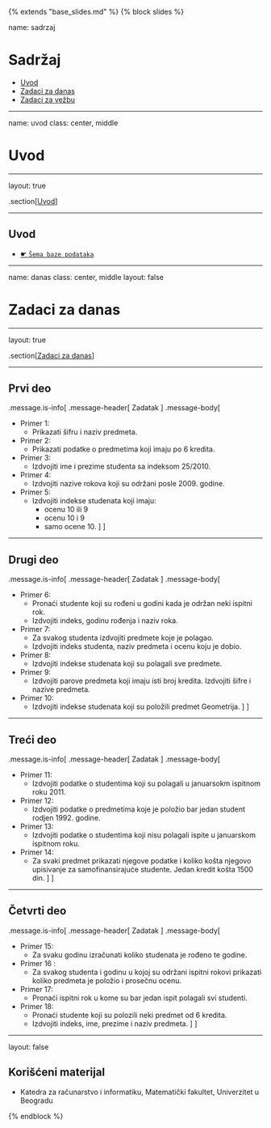 {% extends "base_slides.md" %}
{% block slides %}

name: sadrzaj

# Sadržaj

- [Uvod](#uvod)
- [Zadaci za danas](#danas)
- [Zadaci za vežbu](#vezba)

---
name: uvod 
class: center, middle

# Uvod

---
layout: true

.section[[Uvod](#sadrzaj)]

---

## Uvod 

- <a target="_blank" rel="noopener noreferrer" href="../db/sema.html"> ☛ `Šema baze podataka`</a>

---
name: danas 
class: center, middle
layout: false

# Zadaci za danas

---
layout: true

.section[[Zadaci za danas](#sadrzaj)]

---

## Prvi deo

.message.is-info[
.message-header[
Zadatak
]
.message-body[
- Primer 1: 
    - Prikazati šifru i naziv predmeta.
- Primer 2: 
    - Prikazati podatke o predmetima koji imaju po 6 kredita.
- Primer 3: 
    - Izdvojiti ime i prezime studenta sa indeksom 25/2010.
- Primer 4: 
    - Izdvojiti nazive rokova koji su održani posle 2009. godine.
- Primer 5: 
    - Izdvojiti indekse studenata koji imaju:
        - ocenu 10 ili 9
        - ocenu 10 i 9
        - samo ocene 10.
]
]

---

## Drugi deo

.message.is-info[
.message-header[
Zadatak
]
.message-body[
- Primer 6: 
    - Pronaći studente koji su rođeni u godini kada je održan neki ispitni rok.
    - Izdvojiti indeks, godinu rođenja i naziv roka.
- Primer 7: 
    - Za svakog studenta izdvojiti predmete koje je polagao. 
    - Izdvojiti indeks studenta, naziv predmeta i ocenu koju je dobio.
- Primer 8: 
    - Izdvojiti indekse studenata koji su polagali sve predmete.
- Primer 9: 
    - Izdvojiti parove predmeta koji imaju isti broj kredita. Izdvojiti šifre i nazive predmeta.
- Primer 10: 
    - Izdvojiti indekse studenata koji su položili predmet Geometrija.
]
]

---

## Treći deo

.message.is-info[
.message-header[
Zadatak
]
.message-body[

- Primer 11: 
    - Izdvojiti podatke o studentima koji su polagali u januarsokm ispitnom roku 2011.
- Primer 12: 
    - Izdvojiti podatke o predmetima koje je položio bar jedan student rodjen 1992. godine.
- Primer 13: 
    - Izdvojiti podatke o studentima koji nisu polagali ispite u januarskom ispitnom roku.
- Primer 14: 
    - Za svaki predmet prikazati njegove podatke i koliko košta njegovo upisivanje za samofinansirajuće studente. Jedan kredit košta 1500 din.
]
]

---
## Četvrti deo

.message.is-info[
.message-header[
Zadatak
]
.message-body[
- Primer 15: 
    - Za svaku godinu izračunati koliko studenata je rođeno te godine.
- Primer 16 : 
    - Za svakog studenta i godinu u kojoj su održani ispitni rokovi prikazati koliko predmeta je položio i prosečnu ocenu.
- Primer 17: 
    - Pronaći ispitni rok u kome su bar jedan ispit polagali svi studenti.
- Primer 18: 
    - Pronaći studente koji su polozili neki predmet od 6 kredita. 
    - Izdvojiti indeks, ime, prezime i naziv predmeta.
]
]

---

layout: false

## Korišćeni materijal

- Katedra za računarstvo i informatiku, Matematički fakultet, Univerzitet u Beogradu

{% endblock %}